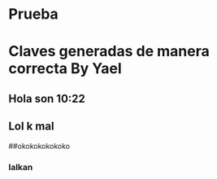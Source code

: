 # Prueba
# Claves generadas de manera correcta By Yael
## Hola son 10:22
## Lol k mal 
##okokokokokoko
### lalkan 